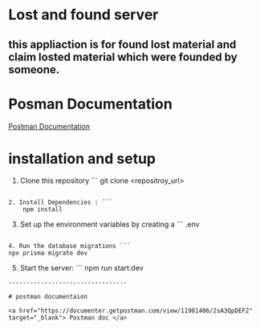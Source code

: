 # Lost and found server
## this appliaction is for found lost material and claim losted material which were founded by someone.

# Posman Documentation
[Postman Documentation](https://documenter.getpostman.com/view/11981406/2sA3QpDEF2)

# installation and setup

1. Clone this repository ```
    git clone <repositroy_url>
```

2. Install Dependencies : ```
    npm install
```

3. Set up the environment variables by creating a ```
    .env
``` 

4. Run the database migrations ```
npx prisma migrate dev
```

5. Start the server: ```
 npm run start:dev
``` 
---------------------------------

# postman documentaion

<a href="https://documenter.getpostman.com/view/11981406/2sA3QpDEF2" target="_blank"> Postman doc </a>





